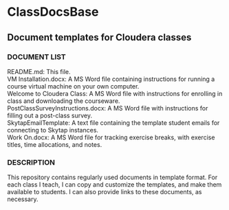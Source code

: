 # ClassDocsBase
## Document templates for Cloudera classes

### DOCUMENT LIST
README.md: This file.<br/>
VM Installation.docx: A MS Word file containing instructions for running a course virtual machine on your own computer.<br/>
Welcome to Cloudera Class: A MS Word file with instructions for enrolling in class and downloading the courseware.<br/>
PostClassSurveyInstructions.docx: A MS Word file with instructions for filling out a post-class survey.<br/>
SkytapEmailTemplate: A text file containing the template student emails for connecting to Skytap instances.<br/>
Work On.docx: A MS Word file for tracking exercise breaks, with exercise titles, time allocations, and notes.<br/>

### DESCRIPTION
This repository contains regularly used documents in template format.
For each class I teach, I can copy and customize the templates, and make them available to students.
I can also provide links to these documents, as necessary.
